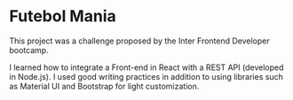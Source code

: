 # Futebol Mania

This project was a challenge proposed by the Inter Frontend Developer bootcamp.

I learned how to integrate a Front-end in React with a REST API (developed in Node.js). 
I used good writing practices in addition to using libraries such as Material UI and Bootstrap for light customization.
